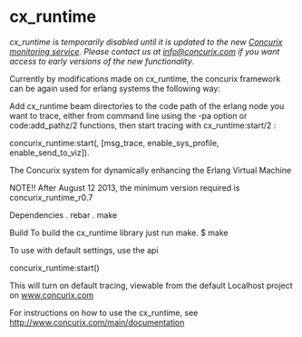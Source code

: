 cx_runtime
==========

*cx_runtime is temporarily disabled until it is updated to the new [Concurix monitoring service](http://www.concurix.com).  Please contact us
at info@concurix.com if you want access to early versions of the new functionality.*

Currently by modifications made on cx_runtime, the concurix framework can be again used
for erlang systems the following way:

Add cx_runtime beam directories to the code path of the erlang node you want to
trace, either from command line using the -pa option or code:add_pathz/2 functions,
then start tracing with cx_runtime:start/2 :

concurix_runtime:start(<path to concurix.config file>, [msg_trace, enable_sys_profile, enable_send_to_viz]).

The Concurix system for dynamically enhancing the Erlang Virtual Machine

NOTE!!  After August 12 2013, the minimum version required is concurix_runtime_r0.7

Dependencies
. rebar
. make

Build
To build the cx_runtime library just run make.
$ make

To use with default settings, use the api 

concurix_runtime:start()

This will turn on default tracing, viewable from the default Localhost project on www.concurix.com

For instructions on how to use the cx_runtime, see
http://www.concurix.com/main/documentation
